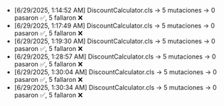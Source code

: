- [6/29/2025, 1:14:52 AM] DiscountCalculator.cls → 5 mutaciones → 0 pasaron ✅, 5 fallaron ❌
- [6/29/2025, 1:17:49 AM] DiscountCalculator.cls → 5 mutaciones → 0 pasaron ✅, 5 fallaron ❌
- [6/29/2025, 1:19:30 AM] DiscountCalculator.cls → 5 mutaciones → 0 pasaron ✅, 5 fallaron ❌
- [6/29/2025, 1:28:57 AM] DiscountCalculator.cls → 5 mutaciones → 0 pasaron ✅, 5 fallaron ❌
- [6/29/2025, 1:30:04 AM] DiscountCalculator.cls → 5 mutaciones → 0 pasaron ✅, 5 fallaron ❌
- [6/29/2025, 1:30:34 AM] DiscountCalculator.cls → 5 mutaciones → 0 pasaron ✅, 5 fallaron ❌

